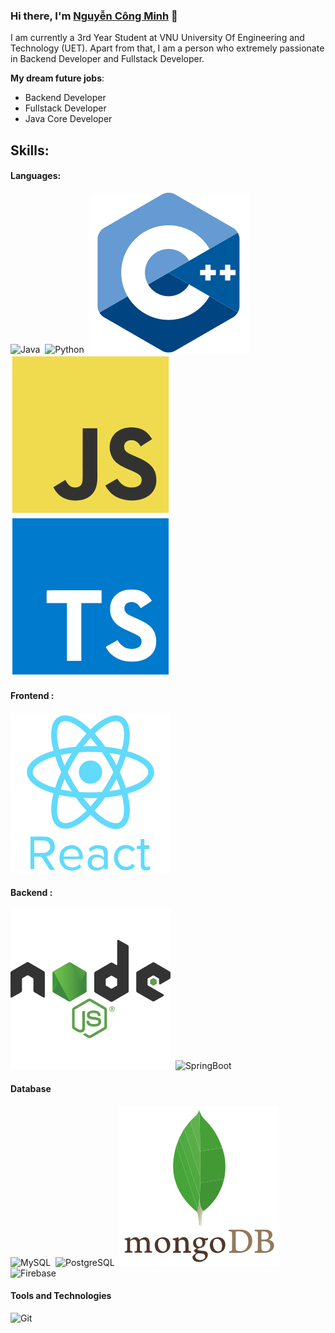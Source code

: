 ### Hi there, I'm [Nguyễn Công Minh](https://github.com/mingfulsnack) 👋
 
 I am currently a 3rd Year Student at VNU University Of Engineering and Technology (UET). Apart from that, I am a person who extremely passionate in Backend Developer and Fullstack Developer.

 
 **My dream future jobs**:
 - Backend Developer
 - Fullstack Developer
 - Java Core Developer
 
 ## Skills:
 
 #### Languages:
 
 ![Java](https://img.shields.io/badge/Java-ED8B00?style=for-the-badge&logo=java&logoColor=white)&nbsp;
 ![Python](https://img.shields.io/badge/Python-3776AB?style=for-the-badge&logo=python&logoColor=white)&nbsp;
 ![C++](https://raw.githubusercontent.com/devicons/devicon/master/icons/cplusplus/cplusplus-original.svg)&nbsp;
 ![JavaScript](https://raw.githubusercontent.com/devicons/devicon/master/icons/javascript/javascript-original.svg)&nbsp;
 ![TypeScript](https://raw.githubusercontent.com/devicons/devicon/master/icons/typescript/typescript-original.svg)&nbsp;
 #### Frontend :
 ![Reactjs](https://raw.githubusercontent.com/devicons/devicon/master/icons/react/react-original-wordmark.svg)&nbsp;
 #### Backend :
 ![Nodejs](https://raw.githubusercontent.com/devicons/devicon/master/icons/nodejs/nodejs-original-wordmark.svg)&nbsp;
 ![SpringBoot](https://www.vectorlogo.zone/logos/springio/springio-icon.svg)&nbsp;
 #### Database
 
 ![MySQL](https://img.shields.io/badge/MySQL-00000F?style=for-the-badge&logo=mysql&logoColor=white)&nbsp;
 ![PostgreSQL](https://img.shields.io/badge/PostgreSQL-316192?style=for-the-badge&logo=postgresql&logoColor=white)&nbsp;
 ![MongoDB](https://raw.githubusercontent.com/devicons/devicon/master/icons/mongodb/mongodb-original-wordmark.svg)&nbsp;
 ![Firebase](https://www.vectorlogo.zone/logos/firebase/firebase-icon.svg)&nbsp;
 
 #### Tools and Technologies
 

 ![Git](https://img.shields.io/badge/GIT-E44C30?style=for-the-badge&logo=git&logoColor=white)&nbsp;

 
 

 

